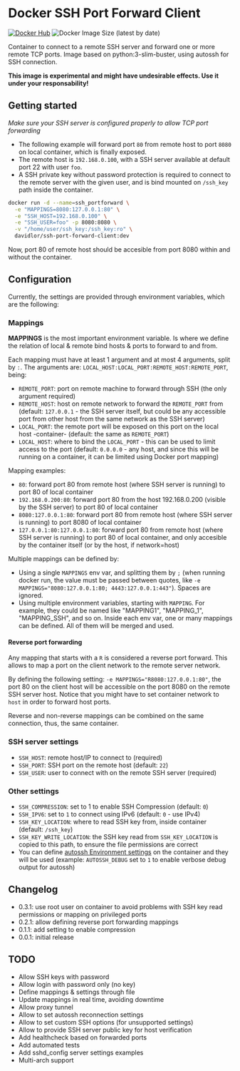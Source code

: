 # Docker SSH Port Forward Client

[![Docker Hub](https://img.shields.io/badge/%20-DockerHub-blue?logo=docker&style=plastic)](https://hub.docker.com/r/davidlor/ssh-port-forward-client)
![Docker Image Size (latest by date)](https://img.shields.io/docker/image-size/davidlor/ssh-port-forward-client?sort=date&style=plastic)

Container to connect to a remote SSH server and forward one or more remote TCP ports.
Image based on python:3-slim-buster, using autossh for SSH connection.

**This image is experimental and might have undesirable effects. Use it under your responsability!**

## Getting started

*Make sure your SSH server is configured properly to allow TCP port forwarding*

- The following example will forward port `80` from remote host to port `8080` on local container, which is finally exposed.
- The remote host is `192.168.0.100`, with a SSH server available at default port 22 with user `foo`.
- A SSH private key without password protection is required to connect to the remote server with the given user, and is bind mounted on `/ssh_key` path inside the container.

```bash
docker run -d --name=ssh_portforward \
  -e "MAPPINGS=8080:127.0.0.1:80" \
  -e "SSH_HOST=192.168.0.100" \
  -e "SSH_USER=foo" -p 8080:8080 \
  -v "/home/user/ssh_key:/ssh_key:ro" \
  davidlor/ssh-port-forward-client:dev
```

Now, port 80 of remote host should be accesible from port 8080 within and without the container.

## Configuration

Currently, the settings are provided through environment variables, which are the following:

### Mappings

**MAPPINGS** is the most important environment variable. Is where we define the relation of local & remote bind hosts & ports to forward to and from.

Each mapping must have at least 1 argument and at most 4 arguments, split by `:`. The arguments are: `LOCAL_HOST:LOCAL_PORT:REMOTE_HOST:REMOTE_PORT`, being:

- `REMOTE_PORT`: port on remote machine to forward through SSH (the only argument required)
- `REMOTE_HOST`: host on remote network to forward the `REMOTE_PORT` from (default: `127.0.0.1` - the SSH server itself, but could be any accessible port from other host from the same network as the SSH server)
- `LOCAL_PORT`: the remote port will be exposed on this port on the local host -container- (default: the same as `REMOTE_PORT`)
- `LOCAL_HOST`: where to bind the `LOCAL_PORT` - this can be used to limit access to the port (default: `0.0.0.0` - any host, and since this will be running on a container, it can be limited using Docker port mapping)

Mapping examples:

- `80`: forward port 80 from remote host (where SSH server is running) to port 80 of local container
- `192.168.0.200:80`: forward port 80 from the host 192.168.0.200 (visible by the SSH server) to port 80 of local container
- `8080:127.0.0.1:80`: forward port 80 from remote host (where SSH server is running) to port 8080 of local container
- `127.0.0.1:80:127.0.0.1:80`: forward port 80 from remote host (where SSH server is running) to port 80 of local container, and only accesible by the container itself (or by the host, if network=host)

Multiple mappings can be defined by:

- Using a single `MAPPINGS` env var, and splitting them by `;` (when running docker run, the value must be passed between quotes, like `-e MAPPINGS="8080:127.0.0.1:80; 4443:127.0.0.1:443"`). Spaces are ignored.
- Using multiple environment variables, starting with `MAPPING`. For example, they could be named like "MAPPING1", "MAPPING_1", "MAPPING_SSH", and so on. Inside each env var, one or many mappings can be defined. All of them will be merged and used.

#### Reverse port forwarding

Any mapping that starts with a `R` is considered a reverse port forward. This allows to map a port on the client network to the remote server network.

By defining the following setting: `-e MAPPINGS="R8080:127.0.0.1:80"`, the port 80 on the client host will be accessible on the port 8080 on the remote SSH server host.
Notice that you might have to set container network to `host` in order to forward host ports.

Reverse and non-reverse mappings can be combined on the same connection, thus, the same container.

### SSH server settings

- `SSH_HOST`: remote host/IP to connect to (required)
- `SSH_PORT`: SSH port on the remote host (default: `22`)
- `SSH_USER`: user to connect with on the remote SSH server (required)

### Other settings

- `SSH_COMPRESSION`: set to 1 to enable SSH Compression (default: `0`)
- `SSH_IPV6`: set to `1` to connect using IPv6 (default: `0` - use IPv4)
- `SSH_KEY_LOCATION`: where to read SSH key from, inside container (default: `/ssh_key`)
- `SSH_KEY_WRITE_LOCATION`: the SSH key read from `SSH_KEY_LOCATION` is copied to this path, to ensure the file permissions are correct
- You can define [autossh Environment settings](https://linux.die.net/man/1/autossh) on the container and they will be used (example: `AUTOSSH_DEBUG` set to `1` to enable verbose debug output for autossh)

## Changelog

- 0.3.1: use root user on container to avoid problems with SSH key read permissions or mapping on privileged ports
- 0.2.1: allow defining reverse port forwarding mappings
- 0.1.1: add setting to enable compression
- 0.0.1: initial release

## TODO

- Allow SSH keys with password
- Allow login with password only (no key)
- Define mappings & settings through file
- Update mappings in real time, avoiding downtime
- Allow proxy tunnel
- Allow to set autossh reconnection settings
- Allow to set custom SSH options (for unsupported settings)
- Allow to provide SSH server public key for host verification
- Add healthcheck based on forwarded ports
- Add automated tests
- Add sshd_config server settings examples
- Multi-arch support
